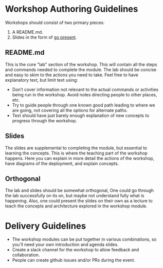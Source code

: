 # Workshop Authoring Guidelines

Workshops should consist of two primary pieces:

1. A README.md.
2. Slides in the form of
   [go present](https://godoc.org/golang.org/x/tools/present).

## README.md

This is the core "lab" section of the workshop. This will contain all
the steps and commands needed to complete the module. The lab should
be concise and easy to skim to the actions you need to take. Feel
free to have explanatory text, but limit text using:

* Don’t cover information not relevant to the actual commands or
  activities being run in the workshop. Avoid notes directing people
  to other places, etc.
* Try to guide people through one known good path leading to where we
  are going, not covering all the options for alternate paths.
* Text should have just barely enough explanation of new concepts to
  progress through the workshop.

## Slides

The slides are supplemental to completing the module, but essential to
learning the concepts. This is where the teaching part of the workshop
happens. Here you can explain in more detail the actions of the
workshop, have diagrams of the deployment, and explain concepts.

## Orthogonal

The lab and slides should be somewhat orthogonal, One could go through
the lab successfully on its on, but maybe not understand fully what is
happening. Also, one could present the slides on their own as a lecture
to teach the concepts and architecture explored in the workshop
module.

# Delivery Guidelines

* The workshop modules can be put together in various combinations, so
  you'll need your own introduction and agenda slides.
* Create a slack channel for the workshop to allow feedback and collaboration.
* People can create github issues and/or PRs during the event.
